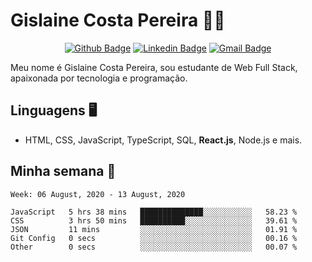 # Gislaine Costa Pereira :woman_technologist:

<div align="center">
  
[![Github Badge](https://img.shields.io/badge/-Github-000?style=flat-square&logo=Github&logoColor=white&link=https://github.com/gislainecosta)](https://github.com/gislainecosta)
[![Linkedin Badge](https://img.shields.io/badge/-LinkedIn-blue?style=flat-square&logo=Linkedin&logoColor=white&link=https://www.linkedin.com/in/gislainecostapereira/)](https://www.linkedin.com/in/gislainecostapereira/)
[![Gmail Badge](https://img.shields.io/badge/-Gmail-c14438?style=flat-square&logo=Gmail&logoColor=white&link=mailto:gislainecosta@agronoma.eng.br)](mailto:gislainecosta@agronoma.eng.br)

</div>

Meu nome é Gislaine Costa Pereira, sou estudante de Web Full Stack, apaixonada por tecnologia e programação.

## Linguagens 🖥️ 

- HTML, CSS, JavaScript, TypeScript, SQL, **React.js**, Node.js e mais.

## Minha semana 📅
<!--START_SECTION:waka-->
```text
Week: 06 August, 2020 - 13 August, 2020

JavaScript   5 hrs 38 mins   ██████████████░░░░░░░░░░░   58.23 % 
CSS          3 hrs 50 mins   ██████████░░░░░░░░░░░░░░░   39.61 % 
JSON         11 mins         ░░░░░░░░░░░░░░░░░░░░░░░░░   01.91 % 
Git Config   0 secs          ░░░░░░░░░░░░░░░░░░░░░░░░░   00.16 % 
Other        0 secs          ░░░░░░░░░░░░░░░░░░░░░░░░░   00.07 %
```
<!--END_SECTION:waka-->
